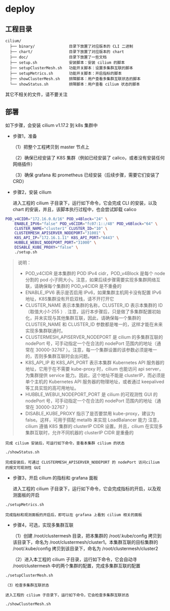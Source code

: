 # deploy

##  工程目录

```
cilium/
  ├── binary/               目录下放置了对应版本的 CLI 二进制
  ├── chart/                目录下放置了对应版本的 chart
  ├── doc/                  目录下放置了一些文档
  ├── setup.sh              安装脚本：安装 cilium 的脚本
  ├── setupClusterMesh.sh   功能开关脚本：设置多集群互联的脚本
  ├── setupMetrics.sh       功能开关脚本：开启指标的脚本
  ├── showClusterMesh.sh    排障脚本：用户查看多集群互联状态的脚本
  └── showStatus.sh         排障脚本：用户查看 cilium 状态的脚本
```

其它不相关的文件，请不要关注

## 部署 

如下步骤，会安装 cilium v1.17.2 到 k8s 集群中

* 步骤1，准备

    （1）把整个工程拷贝到 master 节点上

    （2）确保已经安装了 K8S 集群（例如已经安装了 calico，或者没有安装任何网络插件）

    （3）确保 grafana 和 prometheus 已经安装（后续步骤，需要它们安装了 CRD）

* 步骤2，安装 cilium

    进入工程的 cilium 子目录下，运行如下命令，它会完成 CLI 的安装，以及 chart 的安装，并且，该脚本执行过程中，也会尝试卸载 calico

```bash
POD_v4CIDR="172.16.0.0/16" POD_v4Block="24" \
    ENABLE_IPV6="false" POD_v6CIDR="fc07:1::/48" POD_v6Block="64" \
    CLUSTER_NAME="cluster1" CLUSTER_ID="10" \
    CLUSTERMESH_APISERVER_NODEPORT="31001" \
    K8S_API_IP="172.16.1.11" K8S_API_PORT="6443" \
    HUBBLE_WEBUI_NODEPORT_PORT="31000" \
    DISABLE_KUBE_PROXY="false" \
    ./setup.sh
```
> 说明：
> *  POD_v4CIDR 是本集群的 POD IPv4 cidr，POD_v4Block 是每个 node 分割的 pod 小子网大小。注意，如果后续步骤需要实现多集群网络互联，请确保每个集群的 POD_v4CIDR 是不重叠的
> * ENABLE_IPV6 表示是否启用 IPv6，如果集群主机网卡没有配置 IPv6 地址，K8S集群没有开启双栈，请不开打开它
> * CLUSTER_NAME 表示本集群的名称，CLUSTER_ID 表示本集群的 ID（取值大小1-255 ）. 注意，运行本步骤后，只是做了多集群配置初始化，并未实现与其他集群互联，因此，请确保每一个集群的 CLUSTER_NAME 和 CLUSTER_ID 参数都是唯一的，这样才能在未来实现多集群联通时。
> * CLUSTERMESH_APISERVER_NODEPORT 是 cilium 的多集群互联的 nodePort 号，可手动指定一个在合法的 nodePort 范围内的地址（通常在 30000-32767 ）。注意，每一个集群设置的该参数必须是唯一的，否则多集群互联时会出问题。
> * K8S_API_IP 和 K8S_API_PORT 表示本集群 Kubernetes API 服务器的地址，它用于在不需要 kube-proxy 时，cilium 也能访问 api server，为集群提供 service 能力。因此，这个地址不能是 clusterIP，而必须是单个主机的 Kubernetes API 服务器的物理地址，或者通过 keepalived 等工具实现的高可用地址。
> * HUBBLE_WEBUI_NODEPORT_PORT 是 cilium 的可观测性 GUI 的 nodePort 号，可手动指定一个在合法的 nodePort 范围内的地址（通常在 30000-32767 ）
> * DISABLE_KUBE_PROXY 指示了是否要禁用 kube-proxy，建议为 false。这样，可用于搭配 metallb 来实现 LoadBalancer 能力
> 注意，cilium 遵循 K8S 集群的 clusterIP CIDR 设置。并且，cilium 在实现多集群互联时，允许不同机器的 clusterIP CIDR 是重叠的

    完成 cilium 安装后，可运行如下命令，查看本集群 cilium 的状态

```bash
./showStatus.sh
```

    完成安装后，可通过 CLUSTERMESH_APISERVER_NODEPORT 的 nodePort 访问cilium 的报文可观测性 GUI

* 步骤3，开启 cilium 的指标和 grafana 面板

    进入工程的 cilium 子目录下，运行如下命令，它会完成指标的开启，以及观测面板的开启

```bash
./setupMetrics.sh
```

    完成指标和观测面板的开启后，即可以在 grafana 上看到 cilium 相关的面板

* 步骤4，可选，实现多集群互联

    （1）创建 /root/clustermesh 目录，把本集群的 /root/.kube/config 拷贝到该目录下，命名为 /root/clustermesh/cluster1。本集群互联的目标集群的  /root/.kube/config 拷贝到该目录下，命名为 /root/clustermesh/cluster2

    （2）进入本工程的 cilium 子目录，运行如下命令，它会自动寻 /root/clustermesh 中的两个集群的配置，完成多集群互联的配置

```bash
./setupClusterMesh.sh
```

    （3）检查多集群互联状态

    进入工程的 cilium 子目录下，运行如下命令，它会检查多集群互联状态

```bash
./showClusterMesh.sh
```

